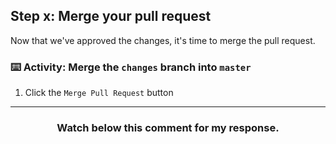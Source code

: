 ## Step x: Merge your pull request

Now that we've approved the changes, it's time to merge the pull request.

### :keyboard: Activity: Merge the `changes` branch into `master`

1. Click the `Merge Pull Request` button

<hr>
<h3 align="center">Watch below this comment for my response.</h3>
